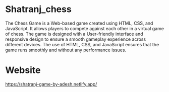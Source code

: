 # Shatranj_chess
The Chess Game is a Web-based game created using HTML, CSS, and JavaScript. It allows players to compete against each other in a virtual game of chess. The game is designed with a User-friendly interface and responsive design to ensure a smooth gameplay experience across different devices. The use of HTML, CSS, and JavaScript ensures that the game runs smoothly and without any performance issues.


# Website
https://shatranj-game-by-adesh.netlify.app/
